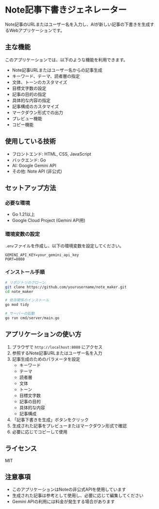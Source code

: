 # Note記事下書きジェネレーター

Note記事のURLまたはユーザー名を入力し、AIが新しい記事の下書きを生成するWebアプリケーションです。

## 主な機能

このアプリケーションでは、以下のような機能を利用できます。

- Note記事URLまたはユーザー名からの記事生成
- キーワード、テーマ、読者層の指定
- 文体、トーンのカスタマイズ
- 目標文字数の設定
- 記事の目的の指定
- 具体的な内容の指定
- 記事構成のカスタマイズ
- マークダウン形式での出力
- プレビュー機能
- コピー機能

## 使用している技術

- フロントエンド: HTML, CSS, JavaScript
- バックエンド: Go
- AI: Google Gemini API
- その他: Note API (非公式)

## セットアップ方法

### 必要な環境

- Go 1.21以上
- Google Cloud Project (Gemini API用)

### 環境変数の設定

`.env`ファイルを作成し、以下の環境変数を設定してください。

```
GEMINI_API_KEY=your_gemini_api_key
PORT=8080
```

### インストール手順

```bash
# リポジトリのクローン
git clone https://github.com/yourusername/note_maker.git
cd note_maker

# 依存関係のインストール
go mod tidy

# サーバーの起動
go run cmd/server/main.go
```

## アプリケーションの使い方

1. ブラウザで `http://localhost:8080` にアクセス
2. 参照するNote記事URLまたはユーザー名を入力
3. 記事生成のためのパラメータを設定
   - キーワード
   - テーマ
   - 読者層
   - 文体
   - トーン
   - 目標文字数
   - 記事の目的
   - 具体的な内容
   - 記事構成
4. 「記事下書きを生成」ボタンをクリック
5. 生成された記事をプレビューまたはマークダウン形式で確認
6. 必要に応じてコピーして使用

## ライセンス

MIT

## 注意事項

- このアプリケーションはNoteの非公式APIを使用しています
- 生成された記事は参考として使用し、必要に応じて編集してください
- Gemini APIの利用には料金が発生する場合があります 
